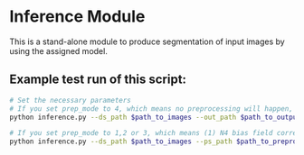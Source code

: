 # **Inference Module**
This is a stand-alone module to produce segmentation of input images by using the assigned model.

## Example test run of this script:
```bash
# Set the necessary parameters
# If you set prep_mode to 4, which means no preprocessing will happen, then you don't have to set a path to store the preprocessed images
python inference.py --ds_path $path_to_images --out_path $path_to_output --pretrained $path_to_pretrained_model --prep_mode 4

# If you set prep_mode to 1,2 or 3, which means (1) N4 bias field correction, (2)denosing, or (3) both N4 biasfield correction and denoising will happen, then you have to set a path to store the preprocessed images
python inference.py --ds_path $path_to_images --ps_path $path_to_preprocessed_images --out_path $path_to_output --pretrained $path_to_pretrained_model --prep_mode 3

```

